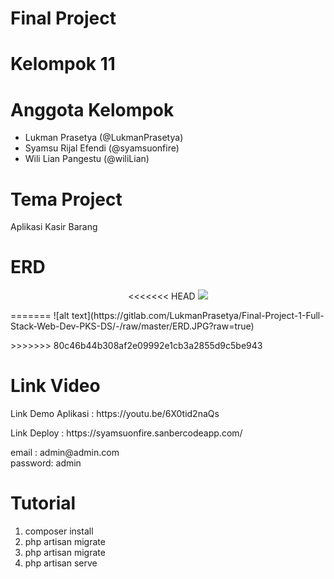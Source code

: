 <h1>Final Project</h1>

<h1>Kelompok 11</h1>

<h1>Anggota Kelompok</h1>

<ul>
<li>Lukman Prasetya (@LukmanPrasetya)</li>
<li>Syamsu Rijal Efendi (@syamsuonfire)</li>
<li>Wili Lian Pangestu (@wiliLian)</li>
</ul>

<h1>Tema Project</h1>
<p>Aplikasi Kasir Barang</p>

<h1>ERD</h1>
<p align="center">
<<<<<<< HEAD
<img src="https://github.com/syamsuonfire/Final-Project-1-Full-Stack-Web-Dev-PKS-DS/blob/master/ERD.JPG?raw=true"></p>
=======
![alt text](https://gitlab.com/LukmanPrasetya/Final-Project-1-Full-Stack-Web-Dev-PKS-DS/-/raw/master/ERD.JPG?raw=true)</p>
>>>>>>> 80c46b44b308af2e09992e1cb3a2855d9c5be943

<h1>Link Video</h1>

<p>
Link Demo Aplikasi : https://youtu.be/6X0tid2naQs </p>
<p>
Link Deploy : https://syamsuonfire.sanbercodeapp.com/ </p>
<p>email : admin@admin.com
<br>
password: admin</p>

<h1>Tutorial</h1>

<ol>
<li>composer install</li>
<li>php artisan migrate</li>
<li>php artisan migrate</li>
<li>php artisan serve</li>
</ol>
